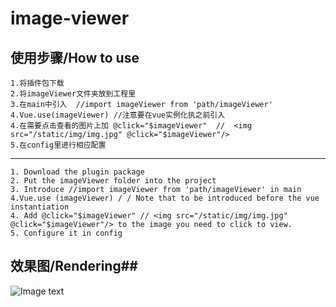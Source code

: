 # image-viewer #

## 使用步骤/How to use ##
	1.将插件包下载
	2.将imageViewer文件夹放到工程里
	3.在main中引入  //import imageViewer from 'path/imageViewer'
	4.Vue.use(imageViewer) //注意要在vue实例化执之前引入
	4.在需要点击查看的图片上加 @click="$imageViewer"  //  <img src="/static/img/img.jpg" @click="$imageViewer"/>
    5.在config里进行相应配置
***
	1. Download the plugin package
	2. Put the imageViewer folder into the project
	3. Introduce //import imageViewer from 'path/imageViewer' in main
	4.Vue.use (imageViewer) / / Note that to be introduced before the vue instantiation
	4. Add @click="$imageViewer" // <img src="/static/img/img.jpg" @click="$imageViewer"/> to the image you need to click to view.
	5. Configure it in config
	
## 效果图/Rendering##

![Image text](icon/screenshot.png)